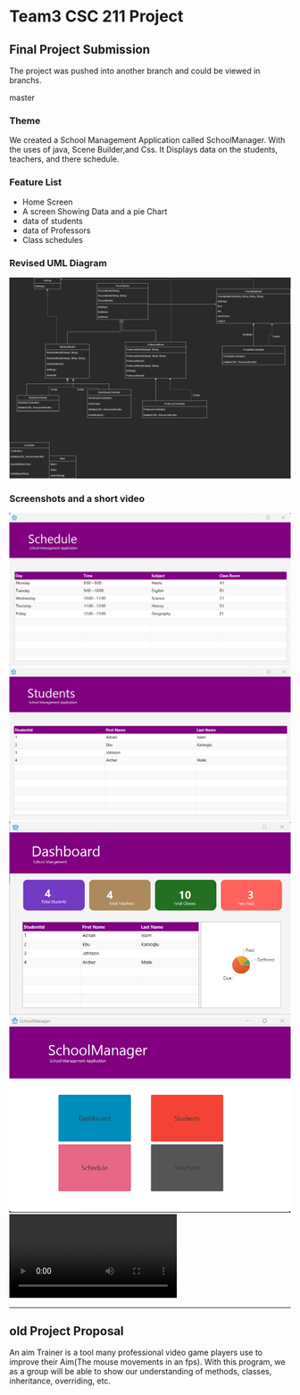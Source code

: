 # Team3 CSC 211 Project
## Final Project Submission
The project was pushed into another branch and could be viewed in branchs.

master
### Theme
We created a School Management Application called SchoolManager. With the uses of java, Scene Builder,and Css.
It Displays data on the students, teachers, and there schedule.
### Feature List
- Home Screen
- A screen Showing Data and a pie Chart
- data of students
- data of Professors
- Class schedules



### Revised UML Diagram
![The UML diagram](team3java.drawio.png)

### Screenshots and a short video

![The UML diagram](Schedule.png)
![The UML diagram](Students.png)
![The UML diagram](Dashboard.png)
![The UML diagram](Mainpage.png)
![The UML diagram](IMG_1553(1).MOV)





_________________________________________________________________________________________________________________________


## old Project Proposal
An aim Trainer is a tool many professional video game players use to improve their Aim(The mouse movements in an fps).
With this program, we as a group will be able to show our understanding of methods, classes, inheritance, overriding, etc.
